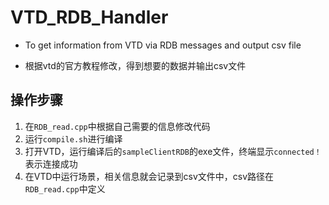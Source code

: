 # VTD_RDB_Handler

- To get information from VTD via RDB messages and output csv file

- 根据vtd的官方教程修改，得到想要的数据并输出csv文件

## 操作步骤

1. 在`RDB_read.cpp`中根据自己需要的信息修改代码
2. 运行`compile.sh`进行编译
3. 打开VTD，运行编译后的`sampleClientRDB`的exe文件，终端显示`connected！`表示连接成功
4. 在VTD中运行场景，相关信息就会记录到csv文件中，csv路径在`RDB_read.cpp`中定义